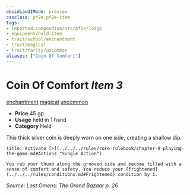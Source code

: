 ```yaml
---
obsidianUIMode: preview
cssclass: pf2e,pf2e-item
tags:
- imported/compendium/src/pf2e/lotgb
- equipment/held-item
- trait/school/enchantment
- trait/magical
- trait/rarity/uncommon
aliases: ["Coin Of Comfort"]
---
```

# Coin Of Comfort *Item 3*  
[enchantment](enchantment.md)  [magical](magical.md)  [uncommon](uncommon.md)  

- **Price** 45 gp
- **Usage** held in 1 hand
- **Category** Held

This thick silver coin is deeply worn on one side, creating a shallow dip.

```ad-embed-ability
title: Activate [>](../../../rules/core-rulebook/chapter-9-playing-the-game.md#Actions "Single Action")

You rub your thumb along the grooved side and become filled with a sense of comfort and safety. You reduce your [frightened](../../../rules/conditions.md#Frightened) condition by 1.
```

*Source: Lost Omens: The Grand Bazaar p. 26*
